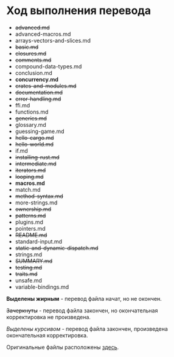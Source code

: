 # Ход выполнения перевода

 - ~~advanced.md~~
 - advanced-macros.md
 - arrays-vectors-and-slices.md
 - ~~basic.md~~
 - ~~closures.md~~
 - ~~comments.md~~
 - compound-data-types.md
 - conclusion.md
 - **concurrency.md**
 - ~~crates-and-modules.md~~
 - ~~documentation.md~~
 - ~~error-handling.md~~
 - ffi.md
 - functions.md
 - ~~generics.md~~
 - glossary.md
 - guessing-game.md
 - ~~hello-cargo.md~~
 - ~~hello-world.md~~
 - if.md
 - ~~installing-rust.md~~
 - ~~intermediate.md~~
 - ~~iterators.md~~
 - ~~looping.md~~
 - **macros.md**
 - match.md
 - ~~method-syntax.md~~
 - more-strings.md
 - ~~ownership.md~~
 - ~~patterns.md~~
 - plugins.md
 - pointers.md
 - ~~README.md~~
 - standard-input.md
 - ~~static-and-dynamic-dispatch.md~~
 - strings.md
 - ~~SUMMARY.md~~
 - ~~testing.md~~
 - ~~traits.md~~
 - unsafe.md
 - variable-bindings.md

**Выделены жирным** - перевод файла начат, но не окончен.

~~Зачеркнуты~~ - перевод файла закончен, но окончательная корректировка не произведена.

*Выделены курсивом* - перевод файла закончен, произведена окончательная корректировка.

Оригинальные файлы расположены [здесь](https://github.com/rust-lang/rust/tree/master/src/doc/trpl).
